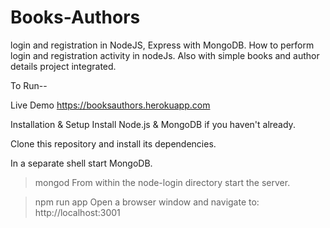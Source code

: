 # Books-Authors
login and registration in NodeJS, Express with MongoDB. How to perform login and registration activity in nodeJs. Also with simple books and author details project integrated.

To Run--

Live Demo
https://booksauthors.herokuapp.com

Installation & Setup
Install Node.js & MongoDB if you haven't already.

Clone this repository and install its dependencies.

In a separate shell start MongoDB.

 > mongod
From within the node-login directory start the server.

 > npm run app
Open a browser window and navigate to: http://localhost:3001
